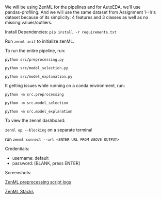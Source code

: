 We will be using ZenML for the pipelines and for AutoEDA, we'll use pandas-profiling. And we will use the same dataset from Assignment 1--Iris dataset because of its simplicity: 4 features and 3 classes as well as no missing values/outliers.


Install Dependencies: `pip install -r requirements.txt`

Run `zenml init` to initialize zenML.

To run the entire pipeline, run:

`python src/preprocessing.py`

`python src/model_selection.py`

`python src/model_explanation.py`


It getting issues while running on a conda environment, run:

`python -m src.preprocessing`

`python -m src.model_selection`

`python -m src.model_explanation`

To view the zenml dashboard:

`zenml up --blocking` on a separate terminal

run `zenml connect --url <ENTER URL FROM ABOVE OUTPUT>`

Credentials:

- username: default
- password: [BLANK, press ENTER]

Screenshots:

[ZenML preprocessing script logs](Terminal-Preprocessing.png)

[ZenML Stacks](/ZenML%20dashboard.png)